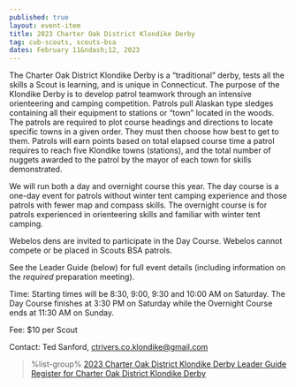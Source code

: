```yaml
---
published: true
layout: event-item
title: 2023 Charter Oak District Klondike Derby
tag: cub-scouts, scouts-bsa
dates: February 11&ndash;12, 2023
---
```


The Charter Oak District Klondike Derby is a “traditional” derby, tests all the skills a Scout is learning, and is unique in Connecticut. The purpose of the Klondike Derby is to develop patrol teamwork through an intensive orienteering and camping competition. Patrols pull Alaskan type sledges containing all their equipment to stations or “town” located in the woods. The patrols are required to plot course headings and directions to locate specific towns in a given order. They must then choose how best to get to them. Patrols will earn points based on total elapsed course time a patrol requires to reach five Klondike towns (stations), and the total number of nuggets awarded to the patrol by the mayor of each town for skills demonstrated.

We will run both a day and overnight course this year. The day course is a one-day event for patrols without winter tent camping experience and those patrols with fewer map and compass skills. The overnight course is for patrols experienced in orienteering skills and familiar with winter tent camping.

Webelos dens are invited to participate in the Day Course. Webelos cannot compete or be placed in Scouts BSA patrols.

See the Leader Guide (below) for full event details (including information on the *required* preparation meeting).

Time: Starting times will be 8:30, 9:00, 9:30 and 10:00 AM on Saturday. The Day Course finishes at 3:30 PM on Saturday while the Overnight Course ends at 11:30 AM on Sunday.

Fee: $10 per Scout

Contact: Ted Sanford, [ctrivers.co.klondike@gmail.com](mailto:ctrivers.co.klondike@gmail.com)

> %list-group%
> <a href="{{ site.url }}/pdf/2023/2023-klondike-leader-guide.pdf" class="list-group-item">2023 Charter Oak District Klondike Derby Leader Guide</a>
> <a href="https://scoutingevent.com/066-60113" class="list-group-item">Register for Charter Oak District Klondike Derby</a>
